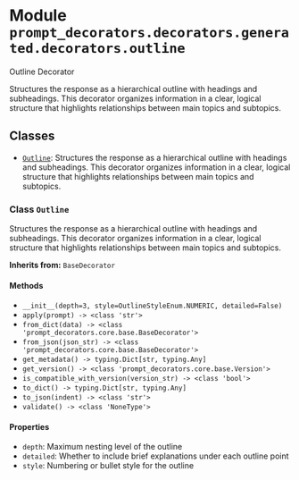 # Module `prompt_decorators.decorators.generated.decorators.outline`

Outline Decorator

Structures the response as a hierarchical outline with headings and subheadings. This decorator organizes information in a clear, logical structure that highlights relationships between main topics and subtopics.

## Classes

- [`Outline`](#class-outline): Structures the response as a hierarchical outline with headings and subheadings. This decorator organizes information in a clear, logical structure that highlights relationships between main topics and subtopics.

### Class `Outline`

Structures the response as a hierarchical outline with headings and subheadings. This decorator organizes information in a clear, logical structure that highlights relationships between main topics and subtopics.

**Inherits from:** `BaseDecorator`

#### Methods

- `__init__(depth=3, style=OutlineStyleEnum.NUMERIC, detailed=False)`
- `apply(prompt) -> <class 'str'>`
- `from_dict(data) -> <class 'prompt_decorators.core.base.BaseDecorator'>`
- `from_json(json_str) -> <class 'prompt_decorators.core.base.BaseDecorator'>`
- `get_metadata() -> typing.Dict[str, typing.Any]`
- `get_version() -> <class 'prompt_decorators.core.base.Version'>`
- `is_compatible_with_version(version_str) -> <class 'bool'>`
- `to_dict() -> typing.Dict[str, typing.Any]`
- `to_json(indent) -> <class 'str'>`
- `validate() -> <class 'NoneType'>`
#### Properties

- `depth`: Maximum nesting level of the outline
- `detailed`: Whether to include brief explanations under each outline point
- `style`: Numbering or bullet style for the outline
